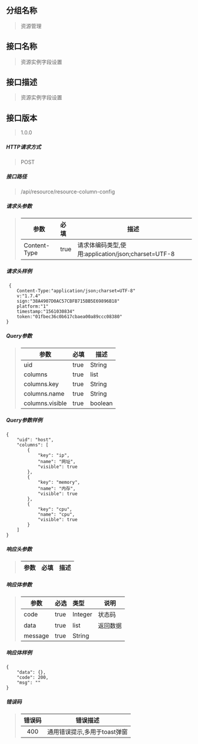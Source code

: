 ## 分组名称
> 资源管理

## 接口名称
> 资源实例字段设置

## 接口描述
> 资源实例字段设置

## 接口版本

> 1.0.0

##### HTTP请求方式

> POST

##### 接口路径
> /api/resource/resource-column-config

##### 请求头参数
> | 参数       | 必填 | 描述            |
> | ---------- | :--- |  --------------- |
> | Content-Type |true|请求体编码类型,使用:application/json;charset=UTF-8|

##### 请求头样例
```
 {
    Content-Type:"application/json;charset=UTF-8"
    v:"1.7.4"
    sign:"38A4907D0AC57CBFB715BB5E69896B18"
    platform:"1"
    timestamp:"1561030834"
    token:"01fbec36c0b617cbaea00a89ccc08380"
}
```

##### Query参数
> | 参数       | 必填 | 描述            |
> | ---------- | :--- |  --------------- |
> | uid |true|String|模型唯一标识|
> | columns |true|list|字段列表|
> | columns.key |true|String|字段key|
> | columns.name |true|String|字段名称|
> | columns.visible |true|boolean|是否可见|


##### Query参数样例
```
{
    "uid": "host",
    "columns": [
        {
            "key": "ip",
            "name": "网址",
            "visible": true
        },
        {
            "key": "memory",
            "name": "内存",
            "visible": true
        },
        {
            "key": "cpu",
            "name": "cpu",
            "visible": true
        }
    ]
}

```

##### 响应头参数
> | 参数       | 必填 | 描述            |
> | ---------- | :--- |  --------------- |

##### 响应体参数
> | 参数       | 必选 | 类型 | 说明            |
> | ---------- | :--- | :--- | --------------- |
> | code |true|Integer|状态码|
> | data |true|list|返回数据|
> | message |true|String| |


##### 响应体样例
```
{
    "data": {},
    "code": 200,
    "msg": ""
}
```
##### 错误码
> | 错误码      |错误描述|
> | :----------: | :---------------: |
> | 400 |通用错误提示,多用于toast弹窗|